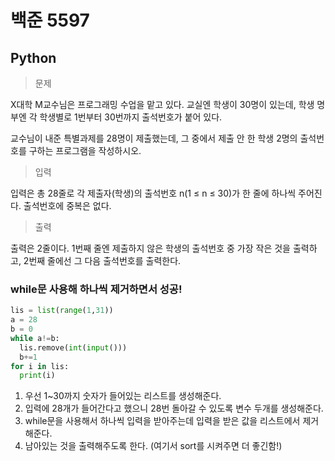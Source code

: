 # 백준 5597
## Python

> 문제

X대학 M교수님은 프로그래밍 수업을 맡고 있다. 교실엔 학생이 30명이 있는데, 학생 명부엔 각 학생별로 1번부터 30번까지 출석번호가 붙어 있다.

교수님이 내준 특별과제를 28명이 제출했는데, 그 중에서 제출 안 한 학생 2명의 출석번호를 구하는 프로그램을 작성하시오.

>입력

입력은 총 28줄로 각 제출자(학생)의 출석번호 n(1 ≤ n ≤ 30)가 한 줄에 하나씩 주어진다. 출석번호에 중복은 없다.

>출력

출력은 2줄이다. 1번째 줄엔 제출하지 않은 학생의 출석번호 중 가장 작은 것을 출력하고, 2번째 줄에선 그 다음 출석번호를 출력한다.

### while문 사용해 하나씩 제거하면서 성공!
```python
lis = list(range(1,31))
a = 28
b = 0
while a!=b:
  lis.remove(int(input()))
  b+=1
for i in lis:
  print(i)
```
1. 우선 1~30까지 숫자가 들어있는 리스트를 생성해준다.
2. 입력에 28개가 들어간다고 했으니 28번 돌아갈 수 있도록 변수 두개를 생성해준다.
3. while문을 사용해서 하나씩 입력을 받아주는데 입력을 받은 값을 리스트에서 제거해준다.
4. 남아있는 것을 출력해주도록 한다. (여기서 sort를 시켜주면 더 좋긴함!)
